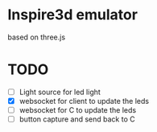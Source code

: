 # Inspire3d emulator
based on three.js


# TODO
- [ ] Light source for led light
- [x] websocket for client to update the leds
- [ ] websocket for C to update the leds
- [ ] button capture and send back to C
